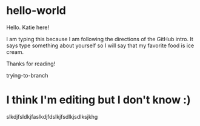 # hello-world

Hello. Katie here!

I am typing this because I am following the directions of the GitHub intro.
It says type something about yourself so I will say that my favorite food is ice cream.

Thanks for reading!

trying-to-branch

I think I'm editing but I don't know :)
=======
slkdjfsldkjfaslkdjfdslkjfsdlkjsdlksjkhg

